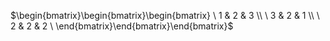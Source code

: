 $\begin{bmatrix}\begin{bmatrix}\begin{bmatrix}
       \ 1 & 2 & 3 \\
       \ 3 & 2 & 1 \\
       \ 2 & 2 & 2
     \ \end{bmatrix}\end{bmatrix}\end{bmatrix}$
